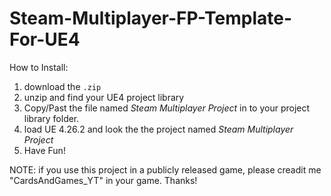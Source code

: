 # Steam-Multiplayer-FP-Template-For-UE4

How to Install:

1. download the `.zip`
2. unzip and find your UE4 project library
3. Copy/Past the file named *Steam Multiplayer Project* in to your project library folder.
4. load UE 4.26.2 and look the the project named *Steam Multiplayer Project*
5. Have Fun!

NOTE: if you use this project in a publicly released game, please creadit me "CardsAndGames_YT" in your game. Thanks!
